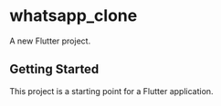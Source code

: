 # whatsapp_clone

A new Flutter project.

## Getting Started

This project is a starting point for a Flutter application.
